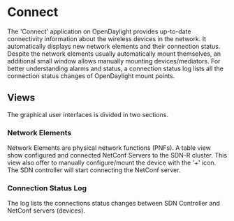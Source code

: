 # Connect

The 'Connect' application on OpenDaylight provides up-to-date connectivity information about the wireless devices in the network. It automatically displays new network elements and their connection status. Despite the network elements usually automatically mount themselves, an additional small window allows manually mounting devices/mediators. For better understanding alarms and status, a connection status log lists all the connection status changes of OpenDaylight mount points.

## Views

The graphical user interfaces is divided in two sections.

### Network Elements

Network Elements are physical network functions (PNFs). A table view show configured and connected NetConf Servers to the SDN-R cluster. 
This view also offer to manually configure/mount the device with the '+' icon. The SDN controller will start connecting the NetConf server.

### Connection Status Log

The log lists the connections status changes between SDN Controller and NetConf servers (devices).
